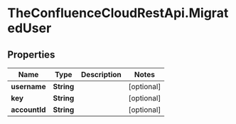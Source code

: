 # TheConfluenceCloudRestApi.MigratedUser

## Properties
Name | Type | Description | Notes
------------ | ------------- | ------------- | -------------
**username** | **String** |  | [optional] 
**key** | **String** |  | [optional] 
**accountId** | **String** |  | [optional] 
